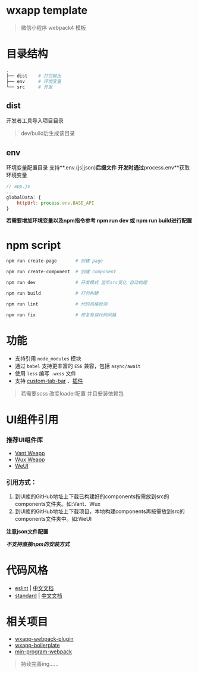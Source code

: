 # wxapp template

> 微信小程序 webpack4 模板

# 目录结构

``` bash
.
├── dist    # 打包输出
├── env     # 环境变量
└── src     # 开发
```

## dist

开发者工具导入项目目录

> dev/build后生成该目录

## env

环境变量配置目录 支持**.env.(js|json)**后缀文件
开发时通过**process.env**获取环境变量

``` js
// app.js
...
globalData: {
    httpUrl: process.env.BASE_API
}
```
**若需要增加环境变量以及npm指令参考 npm run dev 或 npm run build进行配置**

# npm script

``` bash
npm run create-page       # 创建 page

npm run create-component  # 创建 component

npm run dev               # 开发模式 监听src变化 自动构建

npm run build             # 打包构建

npm run lint              # 代码风格检测

npm run fix               # 修复有误代码风格
```

# 功能

- 支持引用 `node_modules` 模块
- 通过 `babel` 支持更丰富的 `ES6` 兼容，包括 `async/await`
- 使用 `less` 编写 `.wxss` 文件
- 支持 [custom-tab-bar](https://developers.weixin.qq.com/miniprogram/dev/framework/ability/custom-tabbar.html) 、[插件](https://developers.weixin.qq.com/miniprogram/dev/framework/plugin/)

> 若需要scss 改变loader配置 并且安装依赖包

# UI组件引用

### 推荐UI组件库

- [Vant Weapp](https://github.com/youzan/vant-weapp)
- [Wux Weapp](https://github.com/wux-weapp/wux-weapp)
- [WeUI](https://github.com/wechat-miniprogram/weui-miniprogram)

###  引用方式：

1. 到UI库的GitHub地址上下载已构建好的components按需放到src的components文件夹。如:Vant、Wux
2. 到UI库的GitHub地址上下载项目，本地构建components再按需放到src的components文件夹中。如:WeUI

**注意json文件配置**

***不支持直接npm的安装方式***

# 代码风格

- [eslint](https://github.com/eslint/eslint) | [中文文档](https://cn.eslint.org/)
- [standard](https://github.com/feross/standard) | [中文文档](https://standardjs.com/readme-zhcn.html)

# 相关项目

- [wxapp-webpack-plugin](https://github.com/Cap32/wxapp-webpack-plugin)
- [wxapp-boilerplate](https://github.com/cantonjs/wxapp-boilerplate)
- [min-program-webpack](https://github.com/XLinzexin/min-program-webpack)

> 持续完善ing......
